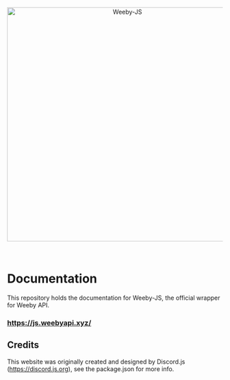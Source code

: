 <div align="center">
  <br />
  <p>
    <a href="https://js.weebyapi.xyz"><img src="https://cdn.weebyapi.xyz/img/static/WeebyJSLogo.png" width="546" alt="Weeby-JS" /></a>
  </p>
  <br />
</div>

# Documentation
This repository holds the documentation for Weeby-JS, the official wrapper for Weeby API.

### https://js.weebyapi.xyz/

## Credits
This website was originally created and designed by Discord.js (https://discord.js.org), see the package.json for more info.
